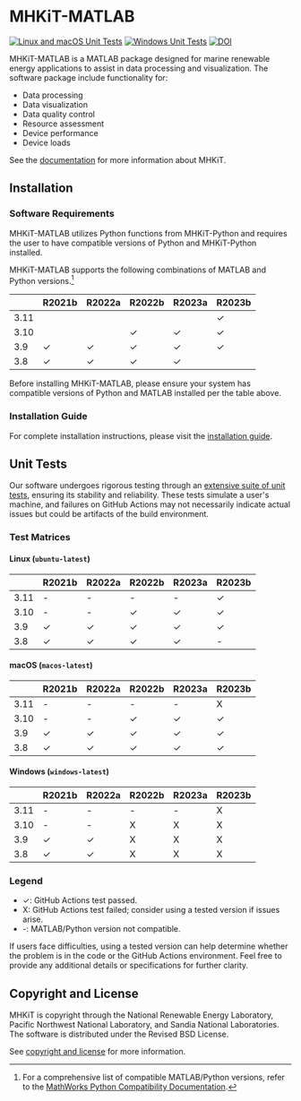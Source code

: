 # MHKiT-MATLAB

[![Linux and macOS Unit Tests](https://github.com/MHKiT-Software/MHKiT-MATLAB/actions/workflows/unix_unit_tests.yml/badge.svg)](https://github.com/MHKiT-Software/MHKiT-MATLAB/actions/workflows/unix_unit_tests.yml) [![Windows Unit Tests](https://github.com/MHKiT-Software/MHKiT-MATLAB/actions/workflows/windows_unit_tests.yml/badge.svg)](https://github.com/MHKiT-Software/MHKiT-MATLAB/actions/workflows/windows_unit_tests.yml) [![DOI](https://zenodo.org/badge/DOI/10.5281/zenodo.3928405.svg)](https://doi.org/10.5281/zenodo.3928405)

MHKiT-MATLAB is a MATLAB package designed for marine renewable energy applications to assist in
data processing and visualization. The software package include functionality for:

- Data processing
- Data visualization
- Data quality control
- Resource assessment
- Device performance
- Device loads

See the [documentation](https://mhkit-software.github.io/MHKiT/) for more information about MHKiT.

## Installation

### Software Requirements

MHKiT-MATLAB utilizes Python functions from MHKiT-Python and requires the user to have
compatible versions of Python and MHKiT-Python installed.

MHKiT-MATLAB supports the following combinations of MATLAB and Python versions.[^1]

|      | R2021b | R2022a | R2022b | R2023a | R2023b |
| ---- | ------ | ------ | ------ | ------ | ------ |
| 3.11 |        |        |        |        | ✓      |
| 3.10 |        |        | ✓      | ✓      | ✓      |
| 3.9  | ✓      | ✓      | ✓      | ✓      | ✓      |
| 3.8  | ✓      | ✓      | ✓      | ✓      |        |

Before installing MHKiT-MATLAB, please ensure your system has compatible versions of Python and MATLAB installed per the table above.

### Installation Guide

For complete installation instructions, please visit the [installation guide](https://mhkit-software.github.io/MHKiT/installation.html).

## Unit Tests

Our software undergoes rigorous testing through an [extensive suite of unit tests](https://github.com/MHKiT-Software/MHKiT-MATLAB/actions), ensuring its stability and reliability. These tests simulate a user's machine, and failures on GitHub Actions may not necessarily indicate actual issues but could be artifacts of the build environment.

### Test Matrices

#### Linux (`ubuntu-latest`)

|      | R2021b | R2022a | R2022b | R2023a | R2023b |
| ---- | ------ | ------ | ------ | ------ | ------ |
| 3.11 | -      | -      | -      | -      | ✓      |
| 3.10 | -      | -      | ✓      | ✓      | ✓      |
| 3.9  | ✓      | ✓      | ✓      | ✓      | ✓      |
| 3.8  | ✓      | ✓      | ✓      | ✓      | -      |

#### macOS (`macos-latest`)

|      | R2021b | R2022a | R2022b | R2023a | R2023b |
| ---- | ------ | ------ | ------ | ------ | ------ |
| 3.11 | -      | -      | -      | -      | X      |
| 3.10 | -      | -      | ✓      | ✓      | ✓      |
| 3.9  | ✓      | ✓      | ✓      | ✓      | ✓      |
| 3.8  | ✓      | ✓      | ✓      | ✓      | ✓      |

#### Windows (`windows-latest`)

|      | R2021b | R2022a | R2022b | R2023a | R2023b |
| ---- | ------ | ------ | ------ | ------ | ------ |
| 3.11 | -      | -      | -      | -      | X      |
| 3.10 | -      | -      | X      | X      | X      |
| 3.9  | ✓      | ✓      | X      | X      | X      |
| 3.8  | ✓      | ✓      | X      | X      | X      |

### Legend

- ✓: GitHub Actions test passed.
- X: GitHub Actions test failed; consider using a tested version if issues arise.
- -: MATLAB/Python version not compatible.

If users face difficulties, using a tested version can help determine whether the problem is in the code or the GitHub Actions environment. Feel free to provide any additional details or specifications for further clarity.

## Copyright and License

MHKiT is copyright through the National Renewable Energy Laboratory,
Pacific Northwest National Laboratory, and Sandia National Laboratories.
The software is distributed under the Revised BSD License.

See [copyright and license](https://mhkit-software.github.io/MHKiT/license.html) for more information.

[^1]: For a comprehensive list of compatible MATLAB/Python versions, refer to the [MathWorks Python
    Compatibility Documentation](https://www.mathworks.com/support/requirements/python-compatibility.html).
